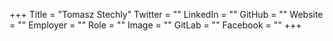 +++
Title = "Tomasz Stechly"
Twitter = ""
LinkedIn = ""
GitHub = ""
Website = ""
Employer = ""
Role = ""
Image = ""
GitLab = ""
Facebook = ""
+++
